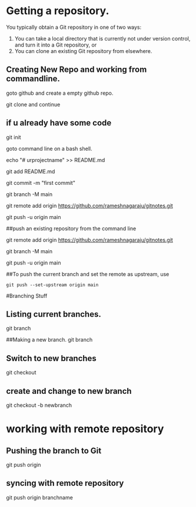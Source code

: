 # Getting a repository.
You typically obtain a Git repository in one of two ways:
1) You can take a local directory that is currently not under version control, 
and turn it into a Git repository, or
2) You can clone an existing Git repository from elsewhere.

## Creating New Repo and working from commandline.

goto github and create a empty github repo.

git clone and continue

## if u already have some code

git init

goto command line on a bash shell.

echo "# urprojectname" >> README.md

git add README.md

git commit -m "first commit"

git branch -M main

git remote add origin https://github.com/rameshnagaraju/gitnotes.git

git push -u origin main

##push an existing repository from the command line

git remote add origin https://github.com/rameshnagaraju/gitnotes.git

git branch -M main

git push -u origin main

##To push the current branch and set the remote as upstream, use

    git push --set-upstream origin main

#Branching Stuff

## Listing current branches. 
git branch

##Making a new branch.
git branch <branch-name>

## Switch to new branches
git checkout <branch-name>
    
## create and change to new branch
git checkout -b newbranch

# working with remote repository

## Pushing the branch to Git

git push origin <branch-name>

## syncing with remote repository

git push origin branchname

